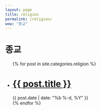 ```yaml
---
layout: page
title: religion
permalink: /religion/
wow: "종교"
---
```


<h1 class="page-heading">종교</h1>

<ul class="post-list">
  {% for post in site.categories.religion %}
    <li>
      <div class ='post_border'>
      <h1>
        <a class="post-link" href="{{ post.url | prepend: site.baseurl }}">{{ post.title }}</a>
      </h1>
      <span class="post-meta">{{ post.date | date: "%b %-d, %Y" }}</span>
      </div>
    </li>
  {% endfor %}
</ul>
